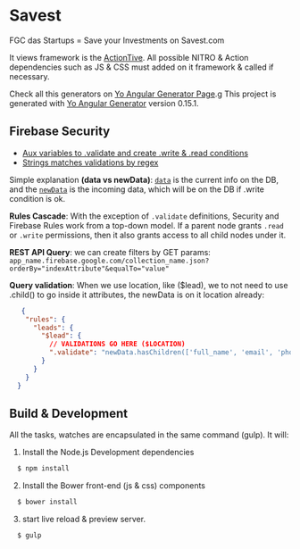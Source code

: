 # Savest
FGC das Startups = Save your Investments on Savest.com

It views framework is the [ActionTive](https://github.com/TonFw/ActionTive).
All possible NITRO & Action dependencies such as JS & CSS must added on it framework & called if necessary.

Check all this generators on [Yo Angular Generator Page](https://github.com/yeoman/generator-angular#generators).g
This project is generated with [Yo Angular Generator](https://github.com/yeoman/generator-angular)
version 0.15.1.



## Firebase Security
- [Aux variables to .validate and create .write & .read conditions](https://www.firebase.com/docs/security/guide/securing-data.html#section-predefined)
- [Strings matches validations by regex](https://www.firebase.com/docs/security/api/string/matches.html)

Simple explanation __(data vs newData)__: [``` data ```](https://www.firebase.com/docs/security/api/rule/data.html) is the current info on the DB, 
and the [``` newData ```](https://www.firebase.com/docs/security/api/rule/newdata.html) is the incoming data, which will be on the DB if .write condition is ok.
 
__Rules Cascade__: With the exception of ``` .validate ``` definitions, Security and Firebase Rules work from a top-down model. 
If a parent node grants ```.read``` or ```.write``` permissions, then it also grants access to all child nodes under it.

__REST API Query__: we can create filters by GET params: ``` app_name.firebase.google.com/collection_name.json?orderBy="indexAttribute"&equalTo="value" ```

__Query validation__: When we use location, like ($lead), we to not need to use .child() to go inside it attributes, the newData is on it location already: 
  ```json
     {
      "rules": {
        "leads": {
          "$lead": {
            // VALIDATIONS GO HERE ($LOCATION)
            ".validate": "newData.hasChildren(['full_name', 'email', 'phone'])"
          }
        }
      }
    }
  ```


## Build & Development
All the tasks, watches are encapsulated in the same command (gulp). It will:

1. Install the Node.js Development dependencies
  ```bash
    $ npm install
  ```
  
2. Install the Bower front-end (js & css) components
  ```bash
    $ bower install
  ```
  
3. start live reload & preview server.
  ```bash
    $ gulp
  ```
